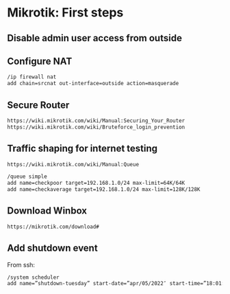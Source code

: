 # Mikrotik: First steps
## Disable admin user access from outside
## Configure NAT
```sh
/ip firewall nat
add chain=srcnat out-interface=outside action=masquerade
```
## Secure Router
```html
https://wiki.mikrotik.com/wiki/Manual:Securing_Your_Router
https://wiki.mikrotik.com/wiki/Bruteforce_login_prevention
```
## Traffic shaping for internet testing
```html
https://wiki.mikrotik.com/wiki/Manual:Queue
```
```sh
/queue simple 
add name=checkpoor target=192.168.1.0/24 max-limit=64K/64K 
add name=checkaverage target=192.168.1.0/24 max-limit=128K/128K 
```
## Download Winbox
```html
https://mikrotik.com/download#
```
## Add shutdown event
From ssh:
```sh
/system scheduler 
add name=”shutdown-tuesday” start-date=”apr/05/2022″ start-time=”18:01:00″ interval=”7d” on-event=”/system shutdown”
```
